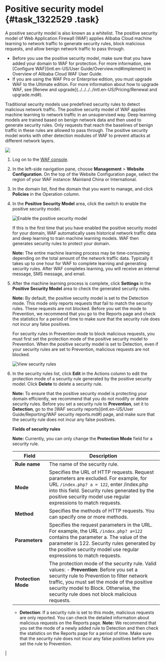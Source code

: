 # Positive security model {#task_1322529 .task}

A positive security model is also known as a whitelist. The positive security model of Web Application Firewall \(WAF\) applies Alibaba Cloud machine learning to network traffic to generate security rules, block malicious requests, and allow benign network traffic to pass through.

-   Before you use the positive security model, make sure that you have added your domain to WAF for protection. For more information, see [Configure WAF](intl.en-US/User Guide/Overview.md#implement) in Overview of Alibaba Cloud WAF User Guide.
-   If you are using the WAF Pro or Enterprise edition, you must upgrade WAF to the Ultimate edition. For more information about how to upgrade WAF, see [Renew and upgrade](../../../../intl.en-US/Pricing/Renewal and upgrade.md#).

Traditional security models use predefined security rules to detect malicious network traffic. The positive security model of WAF applies machine learning to network traffic in an unsupervised way. Deep learning models are trained based on benign network data and then used to generate security rules. Only requests that reach the baselines of benign traffic in these rules are allowed to pass through. The positive security model works with other detection modules of WAF to prevent attacks at different network layers.

![](http://static-aliyun-doc.oss-cn-hangzhou.aliyuncs.com/assets/img/1054103/156695838953450_en-US.png)

1.  Log on to the [WAF console](https://yundun.console.aliyun.com/?p=waf).
2.  In the left-side navigation pane, choose **Management** \> **Website Configuration**. On the top of the Website Configuration page, select the region of your WAF instance: Mainland China or International.
3.  In the domain list, find the domain that you want to manage, and click **Policies** in the Operation column.
4.  In the **Positive Security Model** area, click the switch to enable the positive security model. 

    ![Enable the positive security model](http://static-aliyun-doc.oss-cn-hangzhou.aliyuncs.com/assets/img/1054103/156695838952987_en-US.png)

    If this is the first time that you have enabled the positive security model for your domain, WAF automatically uses historical network traffic data and deep learning to train machine learning models. WAF then generates security rules to protect your domain.

    **Note:** The entire machine learning process may be time-consuming depending on the total amount of the network traffic data. Typically it takes up to one hour for WAF to complete learning and generating security rules. After WAF completes learning, you will receive an internal message, SMS message, and email.

5.  After the machine learning process is complete, click **Settings** in the **Positive Security Model** area to check the generated security rules. 

    **Note:** By default, the positive security model is set to the Detection mode. This mode only reports requests that fail to match the security rules. These requests are not blocked. Before you set the mode to Prevention, we recommend that you go to the Reports page and check the statistics for a period of time to make sure that the security rule does not incur any false positives.

    For security rules in Prevention mode to block malicious requests, you must first set the protection mode of the positive security model to Prevention. When the positive security model is set to Detection, even if your security rules are set to Prevention, malicious requests are not blocked.

    ![View security rules](http://static-aliyun-doc.oss-cn-hangzhou.aliyuncs.com/assets/img/1054103/156695838953048_en-US.png)

6.  In the security rules list, click **Edit** in the Actions column to edit the protection mode of a security rule generated by the positive security model. Click **Delete** to delete a security rule. 

    **Note:** To ensure that the positive security model is protecting your domain efficiently, we recommend that you do not modify or delete security rules. Before you set a security rule to **Prevention**, set it to **Detection**, go to the [WAF security reports](intl.en-US/User Guide/Reporting/WAF security reports.md#) page, and make sure that the security rule does not incur any false positives.

     **Fields of security rules** 

    **Note:** Currently, you can only change the **Protection Mode** field for a security rule.

    |Field|Description|
    |-----|-----------|
    |**Rule name**|The name of the security rule.|
    |**Mode**|Specifies the URL of HTTP requests. Request parameters are excluded. For example, for URL `/index.php? a = 122`, enter /index.php into this field. Security rules generated by the positive security model use regular expressions to match requests.|
    |**Method**|Specifies the methods of HTTP requests. You can specify one or more methods.|
    |**Parameters**|Specifies the request parameters in the URL. For example, the URL `/index.php? a=122` contains the parameter a. The value of the parameter is 122. Security rules generated by the positive security model use regular expressions to match requests.|
    |**Protection Mode**|The protection mode of the security rule. Valid values:     -   **Prevention**: Before you set a security rule to Prevention to filter network traffic, you must set the mode of the positive security model to Block. Otherwise, the security rule does not block malicious requests.
    -   **Detection**: If a security rule is set to this mode, malicious requests are only reported. You can check the detailed information about malicious requests on the Reports page.
 **Note:** We recommend that you set the mode of a newly added rule to Detection and then check the statistics on the Reports page for a period of time. Make sure that the security rule does not incur any false positives before you set the rule to Prevention.

 |


